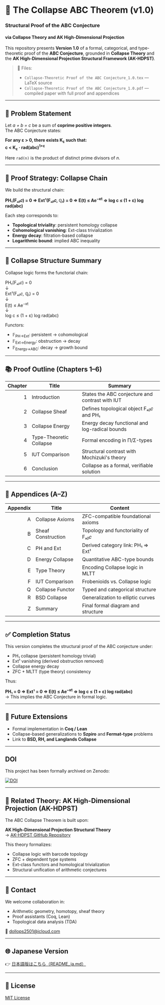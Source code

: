 # 🧮 The Collapse ABC Theorem (v1.0)
### Structural Proof of the ABC Conjecture  
#### via Collapse Theory and AK High-Dimensional Projection

This repository presents **Version 1.0** of a formal, categorical, and type-theoretic proof of the **ABC Conjecture**, grounded in **Collapse Theory** and the **AK High-Dimensional Projection Structural Framework (AK-HDPST)**.

> 📄 Files:  
> - `Collapse-Theoretic Proof of the ABC Conjecture_1.0.tex` — LaTeX source  
> - `Collapse-Theoretic Proof of the ABC Conjecture_1.0.pdf` — compiled paper with full proof and appendices

---

## 🎯 Problem Statement

Let _a + b = c_ be a sum of **coprime positive integers**.  
The ABC Conjecture states:

**For any ε > 0, there exists K<sub>ε</sub> such that:**  
**c < K<sub>ε</sub> · rad(abc)<sup>1+ε</sup>**

Here `rad(n)` is the product of distinct prime divisors of _n_.

---

## 🧠 Proof Strategy: Collapse Chain

We build the structural chain:

**PH₁(Fₐᵦ𝑐) = 0 ⇒ Ext¹(Fₐᵦ𝑐, ℚₗ) = 0 ⇒ E(t) ≤ Ae<sup>−κt</sup> ⇒ log c ≤ (1 + ε) log rad(abc)**

Each step corresponds to:

- **Topological triviality**: persistent homology collapse  
- **Cohomological vanishing**: Ext-class trivialization  
- **Energy decay**: filtration-based collapse  
- **Logarithmic bound**: implied ABC inequality

---

## 🔧 Collapse Structure Summary

Collapse logic forms the functorial chain:

PH₁(Fₐᵦ𝑐) = 0  
↓  
Ext¹(Fₐᵦ𝑐, ℚₗ) = 0  
↓  
E(t) ≤ Ae<sup>−κt</sup>  
↓  
log c ≤ (1 + ε) log rad(abc)

Functors:

- 𝔽<sub>PH→Ext</sub>: persistent → cohomological  
- 𝔽<sub>Ext→Energy</sub>: obstruction → decay  
- 𝔽<sub>Energy→ABC</sub>: decay → growth bound

---

## 📚 Proof Outline (Chapters 1–6)

| Chapter | Title | Summary |
|--------:|-------|---------|
| 1 | Introduction | States the ABC conjecture and contrast with IUT |
| 2 | Collapse Sheaf | Defines topological object Fₐᵦ𝑐 and PH₁ |
| 3 | Collapse Energy | Energy decay functional and log-radical bounds |
| 4 | Type-Theoretic Collapse | Formal encoding in Π/Σ-types |
| 5 | IUT Comparison | Structural contrast with Mochizuki's theory |
| 6 | Conclusion | Collapse as a formal, verifiable solution |

---

## 📑 Appendices (A–Z)

| Appendix | Title | Content |
|---------:|-------|---------|
| A | Collapse Axioms | ZFC-compatible foundational axioms |
| B | Sheaf Construction | Topology and functoriality of Fₐᵦ𝑐 |
| C | PH and Ext | Derived category link: PH₁ ⇒ Ext¹ |
| D | Energy Collapse | Quantitative ABC-type bounds |
| E | Type Theory | Encoding Collapse logic in MLTT |
| F | IUT Comparison | Frobenioids vs. Collapse logic |
| Q | Collapse Functor | Typed and categorical structure |
| R | BSD Collapse | Generalization to elliptic curves |
| Z | Summary | Final formal diagram and structure |

---

## ✅ Completion Status

This version completes the structural proof of the ABC conjecture under:

- PH₁ collapse (persistent homology trivial)  
- Ext¹ vanishing (derived obstruction removed)  
- Collapse energy decay  
- ZFC + MLTT (type theory) consistency

Thus:

**PH₁ = 0 ⇒ Ext¹ = 0 ⇒ E(t) ≤ Ae<sup>−κt</sup> ⇒ log c ≤ (1 + ε) log rad(abc)**  
→ This implies the ABC Conjecture in formal logic.

---

## 🔭 Future Extensions

- Formal implementation in **Coq / Lean**  
- Collapse-based generalizations to **Szpiro** and **Fermat-type** problems  
- Link to **BSD, RH, and Langlands Collapse**

---

## DOI

This project has been formally archived on Zenodo:

[![DOI](https://zenodo.org/badge/DOI/10.5281/zenodo.15713895.svg)](https://doi.org/10.5281/zenodo.15713895)

---

## 🧩 Related Theory: AK High-Dimensional Projection (AK-HDPST)

The ABC Collapse Theorem is built upon:

**AK High-Dimensional Projection Structural Theory**  
→ [AK-HDPST GitHub Repository](https://github.com/Kobayashi2501/AK-High-Dimensional-Projection-Structural-Theory)

This theory formalizes:

- Collapse logic with barcode topology  
- ZFC + dependent type systems  
- Ext-class functors and homological trivialization  
- Structural unification of arithmetic conjectures

---

## 📩 Contact

We welcome collaboration in:

- Arithmetic geometry, homotopy, sheaf theory  
- Proof assistants (Coq, Lean)  
- Topological data analysis (TDA)

📧 [dollops2501@icloud.com](mailto:dollops2501@icloud.com)

---

## 🌐 Japanese Version

👉 [日本語版はこちら（README_ja.md）](https://github.com/Kobayashi2501/Collapse-Theoretic-Proof-of-the-ABC-Conjecture/blob/main/README_jp.md)

---

## 📘 License

[MIT License](https://opensource.org/licenses/MIT)
